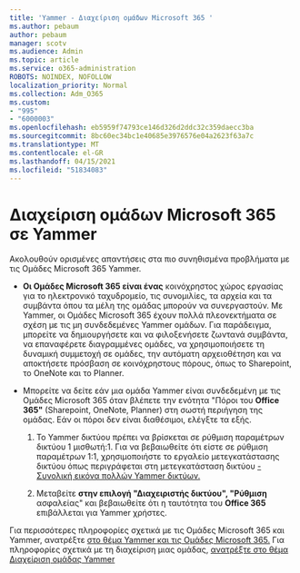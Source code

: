 ```yaml
---
title: 'Yammer - Διαχείριση ομάδων Microsoft 365 '
ms.author: pebaum
author: pebaum
manager: scotv
ms.audience: Admin
ms.topic: article
ms.service: o365-administration
ROBOTS: NOINDEX, NOFOLLOW
localization_priority: Normal
ms.collection: Adm_O365
ms.custom:
- "995"
- "6000003"
ms.openlocfilehash: eb5959f74793ce146d326d2ddc32c359daecc3ba
ms.sourcegitcommit: 8bc60ec34bc1e40685e3976576e04a2623f63a7c
ms.translationtype: MT
ms.contentlocale: el-GR
ms.lasthandoff: 04/15/2021
ms.locfileid: "51834083"
---
```

# <a name="manage-microsoft-365-groups-in-yammer"></a>Διαχείριση ομάδων Microsoft 365 σε Yammer

Ακολουθούν ορισμένες απαντήσεις στα πιο συνηθισμένα προβλήματα με τις Ομάδες Microsoft 365 Yammer.

* **Οι Ομάδες Microsoft 365 είναι ένας** κοινόχρηστος χώρος εργασίας για το ηλεκτρονικό ταχυδρομείο, τις συνομιλίες, τα αρχεία και τα συμβάντα όπου τα μέλη της ομάδας μπορούν να συνεργαστούν. Με Yammer, οι Ομάδες Microsoft 365 έχουν πολλά πλεονεκτήματα σε σχέση με τις μη συνδεδεμένες Yammer ομάδων. Για παράδειγμα, μπορείτε να δημιουργήσετε και να φιλοξενήσετε ζωντανά συμβάντα, να επαναφέρετε διαγραμμένες ομάδες, να χρησιμοποιήσετε τη δυναμική συμμετοχή σε ομάδες, την αυτόματη αρχειοθέτηση και να αποκτήσετε πρόσβαση σε κοινόχρηστους πόρους, όπως το Sharepoint, το OneNote και το Planner.

* Μπορείτε να δείτε εάν μια ομάδα Yammer είναι συνδεδεμένη με τις Ομάδες Microsoft 365 όταν βλέπετε την ενότητα "Πόροι του **Office 365"** (Sharepoint, OneNote, Planner) στη σωστή περιήγηση της ομάδας. Εάν οι πόροι δεν είναι διαθέσιμοι, ελέγξτε τα εξής.

  1. Το Yammer δικτύου πρέπει να βρίσκεται σε ρύθμιση παραμέτρων δικτύου 1 μισθωτή:1. Για να βεβαιωθείτε ότι είστε σε ρύθμιση παραμέτρων  1:1, χρησιμοποιήστε το εργαλείο μετεγκατάστασης δικτύου όπως περιγράφεται στη μετεγκατάσταση δικτύου [- Συνολική εικόνα πολλών Yammer δικτύων.](https://docs.microsoft.com/yammer/configure-your-yammer-network/consolidate-multiple-yammer-networks)

  2. Μεταβείτε **στην επιλογή "Διαχειριστής δικτύου", "Ρύθμιση** ασφαλείας" και βεβαιωθείτε ότι η ταυτότητα του **Office 365** επιβάλλεται για Yammer χρήστες.

Για περισσότερες πληροφορίες σχετικά με τις Ομάδες Microsoft 365 και Yammer, ανατρέξτε [στο θέμα Yammer και τις Ομάδες Microsoft 365.](https://docs.microsoft.com/yammer/manage-yammer-groups/yammer-and-office-365-groups) Για πληροφορίες σχετικά με τη διαχείριση μιας ομάδας, [ανατρέξτε στο θέμα Διαχείριση ομάδας Yammer](https://support.office.com/article/Manage-a-group-in-Yammer-6e05c6d6-5548-4c88-89cd-e6757a514ef2)
